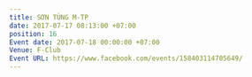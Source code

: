 ```yaml
---
title: SƠN TÙNG M-TP
date: 2017-07-17 08:13:00 +07:00
position: 16
Event date: 2017-07-18 00:00:00 +07:00
Venue: F-Club
Event URL: https://www.facebook.com/events/158403114705649/
---
```


